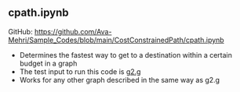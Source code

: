 ## cpath.ipynb
GitHub: https://github.com/Ava-Mehri/Sample_Codes/blob/main/CostConstrainedPath/cpath.ipynb
* Determines the fastest way to get to a destination within a certain budget in a graph
* The test input to run this code is [g2.g](https://github.com/Ava-Mehri/Sample_Codes/blob/main/g2.g)
* Works for any other graph described in the same way as g2.g
